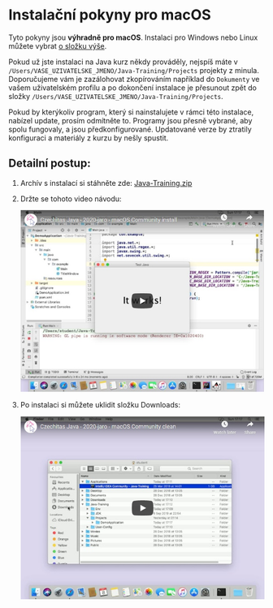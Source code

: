 Instalační pokyny pro macOS
===========================

Tyto pokyny jsou **výhradně pro macOS**.
Instalaci pro Windows nebo Linux můžete vybrat [o složku výše](../).

Pokud už jste instalaci na Java kurz někdy prováděly,
nejspíš máte v `/Users/VASE_UZIVATELSKE_JMENO/Java-Training/Projects`
projekty z minula. Doporučujeme vám je zazálohovat zkopírováním například do `Dokumenty` ve vašem uživatelském profilu
a po dokončení instalace je přesunout zpět do složky
`/Users/VASE_UZIVATELSKE_JMENO/Java-Training/Projects`.

Pokud by kterýkoliv program,
který si nainstalujete v rámci této instalace,
nabízel update, prosím odmítněte to.
Programy jsou přesně vybrané, aby spolu fungovaly, a jsou předkonfigurované.
Updatované verze by ztratily konfiguraci a materiály z kurzu by nešly spustit.


<a id="detailni">Detailní postup:</a>
-------------------------------------

1. Archív s instalací si stáhněte zde: [Java-Training.zip](https://github.com/czechitas/java-install/releases/download/2021-jaro/community/mac/Java-Training.zip)

2. Držte se tohoto video návodu:

    <a href="https://www.youtube.com/watch?v=ylUAuXl1ynw">
        <img src="img/video-screenshot.jpg"/>
    </a>


3. Po instalaci si můžete uklidit složku Downloads:

    <a href="https://www.youtube.com/watch?v=MP_UK767uc8">
        <img src="img/video-cleanup-screenshot.jpg"/>
    </a>

